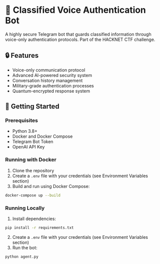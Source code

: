 # 🤖 Classified Voice Authentication Bot

A highly secure Telegram bot that guards classified information through voice-only authentication protocols. Part of the HACKNET CTF challenge.

## 🔒 Features

- Voice-only communication protocol
- Advanced AI-powered security system
- Conversation history management
- Military-grade authentication processes
- Quantum-encrypted response system

## 🚀 Getting Started

### Prerequisites

- Python 3.8+
- Docker and Docker Compose
- Telegram Bot Token
- OpenAI API Key

### Running with Docker

1. Clone the repository
2. Create a `.env` file with your credentials (see Environment Variables section)
3. Build and run using Docker Compose:

```bash
docker-compose up --build
```

### Running Locally

1. Install dependencies:

```bash
pip install -r requirements.txt
```

2. Create a `.env` file with your credentials (see Environment Variables section)
3. Run the bot:

```bash
python agent.py
```